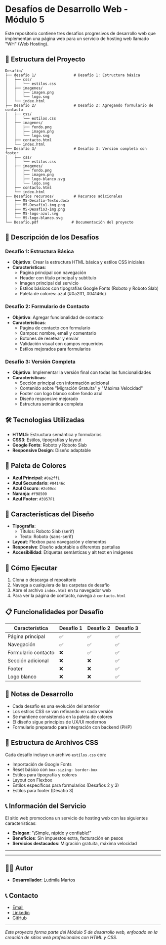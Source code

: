 # Desafíos de Desarrollo Web - Módulo 5

Este repositorio contiene tres desafíos progresivos de desarrollo web que implementan una página web para un servicio de hosting web llamado "WH" (Web Hosting).

## 📁 Estructura del Proyecto

```
Desafio/
├── desafio 1/                 # Desafío 1: Estructura básica
│   ├── css/
│   │   └── estilos.css
│   ├── imagenes/
│   │   ├── imagen.png
│   │   └── logo.svg
│   └── index.html
├── Desafío 2/                 # Desafío 2: Agregando formulario de contacto
│   ├── css/
│   │   └── estilos.css
│   ├── imagenes/
│   │   ├── fondo.png
│   │   ├── imagen.png
│   │   └── logo.svg
│   ├── contacto.html
│   └── index.html
├── Desafío 3/                 # Desafío 3: Versión completa con footer
│   ├── css/
│   │   └── estilos.css
│   ├── imagenes/
│   │   ├── fondo.png
│   │   ├── imagen.png
│   │   ├── logo-blanco.svg
│   │   └── logo.svg
│   ├── contacto.html
│   └── index.html
├── Desafíos recursos/         # Recursos adicionales
│   ├── M5-Desafío-Texto.docx
│   ├── M5-Desafío1-img.png
│   ├── M5-Desafio3-img.png
│   ├── M5-logo-azul.svg
│   └── M5-logo-blanco.svg
└── Desafío.pdf               # Documentación del proyecto
```

## 🎯 Descripción de los Desafíos

### Desafío 1: Estructura Básica
- **Objetivo**: Crear la estructura HTML básica y estilos CSS iniciales
- **Características**:
  - Página principal con navegación
  - Header con título principal y subtítulo
  - Imagen principal del servicio
  - Estilos básicos con tipografías Google Fonts (Roboto y Roboto Slab)
  - Paleta de colores: azul (#0a2ff1, #04146c)

### Desafío 2: Formulario de Contacto
- **Objetivo**: Agregar funcionalidad de contacto
- **Características**:
  - Página de contacto con formulario
  - Campos: nombre, email y comentario
  - Botones de resetear y enviar
  - Validación visual con campos requeridos
  - Estilos mejorados para formularios

### Desafío 3: Versión Completa
- **Objetivo**: Implementar la versión final con todas las funcionalidades
- **Características**:
  - Sección principal con información adicional
  - Contenido sobre "Migración Gratuita" y "Máxima Velocidad"
  - Footer con logo blanco sobre fondo azul
  - Diseño responsive mejorado
  - Estructura semántica completa

## 🛠️ Tecnologías Utilizadas

- **HTML5**: Estructura semántica y formularios
- **CSS3**: Estilos, tipografías y layout
- **Google Fonts**: Roboto y Roboto Slab
- **Responsive Design**: Diseño adaptable

## 🎨 Paleta de Colores

- **Azul Principal**: `#0a2ff1`
- **Azul Secundario**: `#04146c`
- **Azul Oscuro**: `#2c00cc`
- **Naranja**: `#f98500`
- **Azul Footer**: `#3957F1`

## 📱 Características del Diseño

- **Tipografía**: 
  - Títulos: Roboto Slab (serif)
  - Texto: Roboto (sans-serif)
- **Layout**: Flexbox para navegación y elementos
- **Responsive**: Diseño adaptable a diferentes pantallas
- **Accesibilidad**: Etiquetas semánticas y alt text en imágenes

## 🚀 Cómo Ejecutar

1. Clona o descarga el repositorio
2. Navega a cualquiera de las carpetas de desafío
3. Abre el archivo `index.html` en tu navegador web
4. Para ver la página de contacto, navega a `contacto.html`

## 📋 Funcionalidades por Desafío

| Característica | Desafío 1 | Desafío 2 | Desafío 3 |
|----------------|-----------|-----------|-----------|
| Página principal | ✅ | ✅ | ✅ |
| Navegación | ✅ | ✅ | ✅ |
| Formulario contacto | ❌ | ✅ | ✅ |
| Sección adicional | ❌ | ❌ | ✅ |
| Footer | ❌ | ❌ | ✅ |
| Logo blanco | ❌ | ❌ | ✅ |

## 📝 Notas de Desarrollo

- Cada desafío es una evolución del anterior
- Los estilos CSS se van refinando en cada versión
- Se mantiene consistencia en la paleta de colores
- El diseño sigue principios de UX/UI modernos
- Formulario preparado para integración con backend (PHP)

## 🔧 Estructura de Archivos CSS

Cada desafío incluye un archivo `estilos.css` con:
- Importación de Google Fonts
- Reset básico con `box-sizing: border-box`
- Estilos para tipografía y colores
- Layout con Flexbox
- Estilos específicos para formularios (Desafíos 2 y 3)
- Estilos para footer (Desafío 3)

## 📞 Información del Servicio

El sitio web promociona un servicio de hosting web con las siguientes características:
- **Eslogan**: "¡Simple, rápido y confiable!"
- **Beneficios**: Sin impuestos extra, facturación en pesos
- **Servicios destacados**: Migración gratuita, máxima velocidad

---

---

## 👨‍💻 Autor

- **Desarrollador**: Ludmila Martos

## 📞 Contacto

-  [Email](ludmilamartos@gmail.com)
-  [Linkedin](https://www.linkedin.com/in/ludmimar89/)
- [GitHub](https://github.com/Ludmimar)

---


*Este proyecto forma parte del Módulo 5 de desarrollo web, enfocado en la creación de sitios web profesionales con HTML y CSS.*
